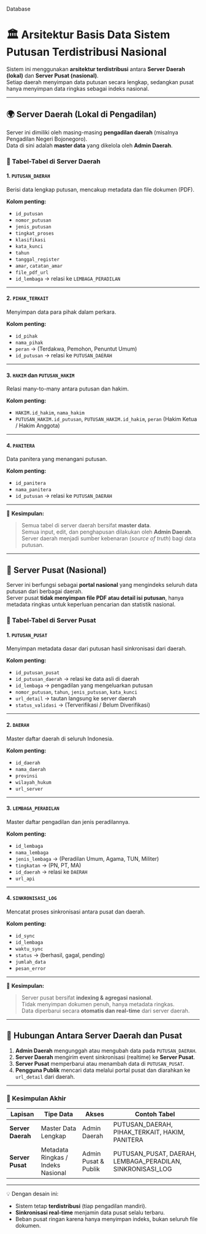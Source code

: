 Database 

# 🏛️ Arsitektur Basis Data Sistem Putusan Terdistribusi Nasional

Sistem ini menggunakan **arsitektur terdistribusi** antara **Server Daerah (lokal)** dan **Server Pusat (nasional)**.  
Setiap daerah menyimpan data putusan secara lengkap, sedangkan pusat hanya menyimpan data ringkas sebagai indeks nasional.

---

## 🌍 Server Daerah (Lokal di Pengadilan)

Server ini dimiliki oleh masing-masing **pengadilan daerah** (misalnya Pengadilan Negeri Bojonegoro).  
Data di sini adalah **master data** yang dikelola oleh **Admin Daerah**.

### 🧩 Tabel-Tabel di Server Daerah

#### 1. `PUTUSAN_DAERAH`
Berisi data lengkap putusan, mencakup metadata dan file dokumen (PDF).

**Kolom penting:**
- `id_putusan`
- `nomor_putusan`
- `jenis_putusan`
- `tingkat_proses`
- `klasifikasi`
- `kata_kunci`
- `tahun`
- `tanggal_register`
- `amar`, `catatan_amar`
- `file_pdf_url`
- `id_lembaga` → relasi ke `LEMBAGA_PERADILAN`

---

#### 2. `PIHAK_TERKAIT`
Menyimpan data para pihak dalam perkara.

**Kolom penting:**
- `id_pihak`
- `nama_pihak`
- `peran` → (Terdakwa, Pemohon, Penuntut Umum)
- `id_putusan` → relasi ke `PUTUSAN_DAERAH`

---

#### 3. `HAKIM` dan `PUTUSAN_HAKIM`
Relasi many-to-many antara putusan dan hakim.

**Kolom penting:**
- `HAKIM.id_hakim`, `nama_hakim`
- `PUTUSAN_HAKIM.id_putusan`, `PUTUSAN_HAKIM.id_hakim`, `peran` (Hakim Ketua / Hakim Anggota)

---

#### 4. `PANITERA`
Data panitera yang menangani putusan.

**Kolom penting:**
- `id_panitera`
- `nama_panitera`
- `id_putusan` → relasi ke `PUTUSAN_DAERAH`

---

🧠 **Kesimpulan:**
> Semua tabel di server daerah bersifat **master data**.  
> Semua input, edit, dan penghapusan dilakukan oleh **Admin Daerah**.  
> Server daerah menjadi sumber kebenaran (*source of truth*) bagi data putusan.

---

## 🏢 Server Pusat (Nasional)

Server ini berfungsi sebagai **portal nasional** yang mengindeks seluruh data putusan dari berbagai daerah.  
Server pusat **tidak menyimpan file PDF atau detail isi putusan**, hanya metadata ringkas untuk keperluan pencarian dan statistik nasional.

### 🧩 Tabel-Tabel di Server Pusat

#### 1. `PUTUSAN_PUSAT`
Menyimpan metadata dasar dari putusan hasil sinkronisasi dari daerah.

**Kolom penting:**
- `id_putusan_pusat`
- `id_putusan_daerah` → relasi ke data asli di daerah
- `id_lembaga` → pengadilan yang mengeluarkan putusan
- `nomor_putusan`, `tahun`, `jenis_putusan`, `kata_kunci`
- `url_detail` → tautan langsung ke server daerah
- `status_validasi` → (Terverifikasi / Belum Diverifikasi)

---

#### 2. `DAERAH`
Master daftar daerah di seluruh Indonesia.

**Kolom penting:**
- `id_daerah`
- `nama_daerah`
- `provinsi`
- `wilayah_hukum`
- `url_server`

---

#### 3. `LEMBAGA_PERADILAN`
Master daftar pengadilan dan jenis peradilannya.

**Kolom penting:**
- `id_lembaga`
- `nama_lembaga`
- `jenis_lembaga` → (Peradilan Umum, Agama, TUN, Militer)
- `tingkatan` → (PN, PT, MA)
- `id_daerah` → relasi ke `DAERAH`
- `url_api`

---

#### 4. `SINKRONISASI_LOG`
Mencatat proses sinkronisasi antara pusat dan daerah.

**Kolom penting:**
- `id_sync`
- `id_lembaga`
- `waktu_sync`
- `status` → (berhasil, gagal, pending)
- `jumlah_data`
- `pesan_error`

---

🧠 **Kesimpulan:**
> Server pusat bersifat **indexing & agregasi nasional**.  
> Tidak menyimpan dokumen penuh, hanya metadata ringkas.  
> Data diperbarui secara **otomatis dan real-time** dari server daerah.

---

## 🔗 Hubungan Antara Server Daerah dan Pusat

1. **Admin Daerah** mengunggah atau mengubah data pada `PUTUSAN_DAERAH`.  
2. **Server Daerah** mengirim event sinkronisasi (realtime) ke **Server Pusat**.  
3. **Server Pusat** memperbarui atau menambah data di `PUTUSAN_PUSAT`.  
4. **Pengguna Publik** mencari data melalui portal pusat dan diarahkan ke `url_detail` dari daerah.  

---

### 🧾 Kesimpulan Akhir

| Lapisan | Tipe Data | Akses | Contoh Tabel |
|----------|------------|--------|---------------|
| **Server Daerah** | Master Data Lengkap | Admin Daerah | PUTUSAN_DAERAH, PIHAK_TERKAIT, HAKIM, PANITERA |
| **Server Pusat** | Metadata Ringkas / Indeks Nasional | Admin Pusat & Publik | PUTUSAN_PUSAT, DAERAH, LEMBAGA_PERADILAN, SINKRONISASI_LOG |

---

💡 Dengan desain ini:
- Sistem tetap **terdistribusi** (tiap pengadilan mandiri).  
- **Sinkronisasi real-time** menjamin data pusat selalu terbaru.  
- Beban pusat ringan karena hanya menyimpan indeks, bukan seluruh file dokumen.
